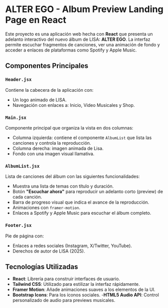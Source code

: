 # ALTER EGO - Album Preview Landing Page en React

Este proyecto es una aplicación web hecha con **React** que presenta un adelanto interactivo del nuevo álbum de LISA: **ALTER EGO**. La interfaz permite escuchar fragmentos de canciones, ver una animación de fondo y acceder a enlaces de plataformas como Spotify y Apple Music.

## Componentes Principales

### `Header.jsx`
Contiene la cabecera de la aplicación con:
- Un logo animado de LISA.
- Navegación con enlaces a: Inicio, Video Musicales y Shop.

### `Main.jsx`
Componente principal que organiza la vista en dos columnas:
- Columna izquierda: contiene el componente `AlbumList` que lista las canciones y  controla la reproducción.
- Columna derecha: imagen animada de Lisa.
- Fondo con una imagen visual llamativa.

### `AlbumList.jsx`
Lista de canciones del álbum con las siguientes funcionalidades:
- Muestra una lista de temas con título y duración.
- Botón **"Escuchar ahora"**  para reproducir un adelanto corto (preview) de cada canción.
- Barra de progreso visual que indica el avance de la reproducción.
- Animaciones con `framer-motion`.
- Enlaces a Spotify y Apple Music para escuchar el álbum completo.

### `Footer.jsx`
Pie de página con:
- Enlaces a redes sociales (Instagram, X/Twitter, YouTube).
- Derechos de autor de LISA (2025).

## Tecnologías Utilizadas

- **React**: Librería para construir interfaces de usuario.
- **Tailwind CSS**: Utilizado para estilizar la interfaz rápidamente.
- **Framer Motion**: Añade animaciones suaves a los elementos de la UI.
- **Bootstrap Icons**: Para los íconos sociales.
-**HTML5 Audio API**: Control personalizado de audio para previews musicales.
